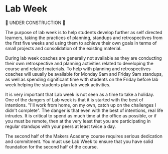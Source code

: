 Lab Week
========

:construction: UNDER CONSTRUCTION :construction:

The purpose of lab week is to help students develop further as self directed learners, taking the practices of planning, standups and retrospectives from the first five weeks and using them to achieve their own goals in terms of small projects and consolidation of the existing material.

During lab week coaches are generally not available as they are conducting their own retrospective and planning activities related to developing the course and related materials.  To help with planning and retrospectives coaches will usually be available for Monday 9am and Friday 9am standups, as well as spending significant time with students on the Friday before lab week helping the students plan lab week activities.

It is very important that Lab week is not seen as a time to take a holiday.  One of the dangers of Lab week is that it is started with the best of intentions.  "I'll work from home, on my own, catch up on the challenges I didn't complete".  The danger is that even with the best of intentions, real life intrudes.  It is critical to spend as much time at the office as possible, or if you must be remote, then at the very least that you are participating in regular standups with your peers at least twice a day.

The second half of the Makers Academy course requires serious dedication and commitment.  You must use Lab Week to ensure that you have solid foundation for the second half of the course.
